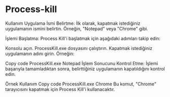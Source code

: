 # Process-kill

Kullanım
Uygulama İsmi Belirtme: İlk olarak, kapatmak istediğiniz uygulamanın ismini belirtin. Örneğin, "Notepad" veya "Chrome" gibi.

İşlemi Başlatma: Process Kill'i başlatmak için aşağıdaki adımları takip edin:

Konsolu açın.
ProcessKill.exe dosyasını çalıştırın.
Kapatmak istediğiniz uygulamanın adını girin.
Örneğin:

Copy code
ProcessKill.exe Notepad
İşlem Sonucunu Kontrol Etme: İşlemi başarıyla tamamladıktan sonra, belirttiğiniz uygulamanın kapatıldığını kontrol edin.

Örnek Kullanım
Copy code
ProcessKill.exe Chrome
Bu komut, "Chrome" tarayıcısını kapatmak için Process Kill'i kullanacaktır.

